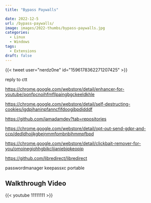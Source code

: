 ```yaml
---
title: "Bypass Paywalls"

date: 2022-12-5
url: /bypass-paywalls/
image: images/2022-thumbs/bypass-paywalls.jpg
categories:
  - Linux
  - Windows
tags:
  - Extensions
draft: false
---
```

<!--more-->

{{< tweet user="nerdz0ne" id="1596178362271207425" >}}

reply to ctt

https://chrome.google.com/webstore/detail/enhancer-for-youtube/ponfpcnoihfmfllpaingbgckeeldkhle

https://chrome.google.com/webstore/detail/self-destructing-cookies/igdpjhaninpfanncfifdoogibpdidddf

https://github.com/iamadamdev?tab=repositories

https://chrome.google.com/webstore/detail/opt-out-send-gdpr-and-ccp/dedldhojjkgbejnmmfpmbnbihmmpfbpd

https://chrome.google.com/webstore/detail/clickbait-remover-for-you/omoinegiohhgbikclijaniebjpkeopip

https://github.com/libredirect/libredirect

passwordmanager keepassxc portable




## Walkthrough Video

{{< youtube 11111111 >}}
